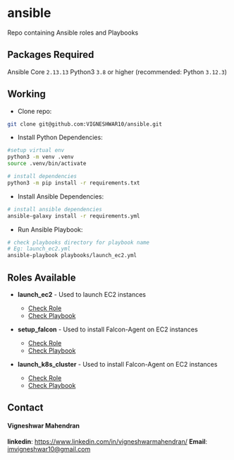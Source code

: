 # ansible
Repo containing Ansible roles and Playbooks

## Packages Required
Ansible Core `2.13.13`
Python3 `3.8` or higher (recommended: Python `3.12.3`)

## Working
* Clone repo:
```sh
git clone git@github.com:VIGNESHWAR10/ansible.git
```
* Install Python Dependencies:
```sh
#setup virtual env
python3 -m venv .venv
source .venv/bin/activate

# install dependencies
python3 -m pip install -r requirements.txt
```
* Install Ansible Dependencies:
```sh
# install ansible dependencies
ansible-galaxy install -r requirements.yml
```

* Run Ansible Playbook:
```sh
# check playbooks directory for playbook name
# Eg: launch_ec2.yml
ansible-playbook playbooks/launch_ec2.yml
```

## Roles Available

* <b>launch_ec2</b> - Used to launch EC2 instances
  * [Check Role](roles/launch_ec2/README.md) 
  * [Check Playbook](playbooks/launch_ec2.yml)

* <b>setup_falcon</b> - Used to install Falcon-Agent on EC2 instances 
  * [Check Role](roles/setup_falcon/README.md) 
  * [Check Playbook](playbooks/setup_falcon.yml)

* <b>launch_k8s_cluster</b> - Used to install Falcon-Agent on EC2 instances 
  * [Check Role](roles/launch_k8s_cluster/README.md) 
  * [Check Playbook](playbooks/launch_k8s_cluster.yml)

## Contact

#### Vigneshwar Mahendran 
<b>linkedin</b>: https://www.linkedin.com/in/vigneshwarmahendran/
<b>Email</b>: imvigneshwar10@gmail.com